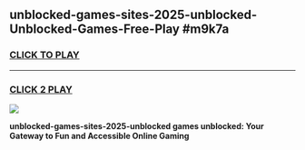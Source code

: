 
## unblocked-games-sites-2025-unblocked-Unblocked-Games-Free-Play #m9k7a
<h3>
<a href="https://us.freeplayer.one?title=unblocked-games-sites-2025-unblocked&ref=9M">CLICK TO PLAY</a></h3>
<hr>

<h3>
<a href="https://us.freeplayer.one?title=unblocked-games-sites-2025-unblocked&ref=9M">CLICK 2 PLAY</a>
  
</h3>

<a href="https://us.freeplayer.one?title=unblocked-games-sites-2025-unblocked&ref=9M"><img src="https://clearcache.store/games.png"></a>


**unblocked-games-sites-2025-unblocked games unblocked: Your Gateway to Fun and Accessible Online Gaming**
